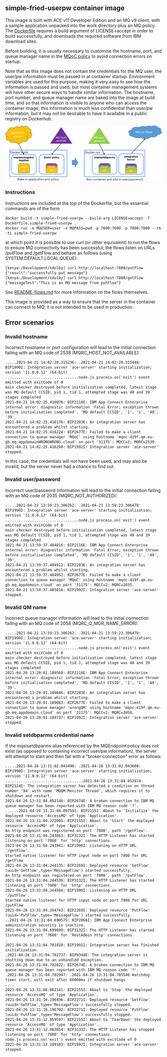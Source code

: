 ## simple-fried-userpw container image

This image is built with ACE v11 Developer Edition and an MQ v9 client, with a sample application unpacked
into the work directory plus an MQ policy. The [Dockerfile](Dockerfile.simple-fried-userpw) requires a
build argument of LICENSE=accept in order to build successfully, and downloads the required software from
IBM download sites.

Before building, it is usually necessary to customise the hostname, port, and queue manager name in the 
[MQoC policy](eclipse-projects/MQOnCloudPolicies/MQoC.policyxml) to avoid connection errors on startup.

Note that as this image does not contain the credentials for the MQ user, the user/pw information must be
passed in at container startup. Environment variables are used for this purpose, making it very easy to
see how the information is passed and used, but most container management systems will have other secure
ways to handle similar information. The hostname, port number, and queue manager name are baked into the
image at build time, and so that information is visible to anyone who can access the container image; this
information is much less confidential than user/pw information, but it may not be desirable to have it
available in a public registry on Dockerhub.

![Picture of stages](pictures/fried-userpw-picture.png)

### Instructions

Instructions are included at the top of the Dockerfile, but the essential commands are of the form
```
docker build -t simple-fried-userpw --build-arg LICENSE=accept -f Dockerfile.simple-fried-userpw .
docker run -e MQUSER=user -e MQPASS=pwd -p 7600:7600 -p 7800:7800 --rm -ti simple-fried-userpw
```
at which point it is possible to use curl (or other equivalent) to run the flows to ensure MQ connectivity 
has been successful; the flows listen on URLs /putFlow and /getFlow and behave as follows (using SYSTEM.DEFAULT.LOCAL.QUEUE):
```
[kenya:/Development/tdolby] curl http://localhost:7800/putFlow
{"result":"successfully put message"}
[kenya:/Development/tdolby] curl http://localhost:7800/getFlow
{"messageText":"This is an MQ message from putFlow"}
```

See [README-flows.md](README-flows.md) for more information on the flows themselves.

This image is provided as a way to ensure that the server in the container can connect to MQ; it is not intended 
to be used in production.

## Error scenarios

### Invalid hostname
Incorrect hostname or port configuration will lead to the initial connection failing with an 
MQ code of 2538 (MQRC_HOST_NOT_AVAILABLE):

```
.....2021-04-21 14:02:20.315236: .2021-04-21 14:02:20.315444: BIP1990I: Integration server 'ace-server' starting initialization; version '11.0.0.12' (64-bit) 
.................................node.js process.on('exit') event emitted with exitCode of 0
main checker destroyed before initialisation completed, latest stage was MQ default CCSID, pid 1, tid 1, attempted stage was 40 and 39 stages completed
2021-04-21 14:02:25.416076: BIP2116E: IBM App Connect Enterprise internal error: diagnostic information 'Fatal Error; exception thrown before initialisation completed', 'MQ default CCSID', '1', '1', '40', '39'. 
2021-04-21 14:02:25.416176: BIP2203E: An integration server has encountered a problem whilst starting. 
2021-04-21 14:02:25.416224: BIP2677E: Failed to make a client connection to queue manager 'MQoC' using hostname 'mqoc-419f.qm.eu-gb.mq.appdomainWRONGWRONG.cloud' on port '31175': MQCC=2; MQRC=2538. 
2021-04-21 14:02:25.416298: BIP1992I: Integration server 'ace-server' stopped. 
```
In this case, the credentials will not have been used, and may also be invalid, but the server never had a chance to find out.

### Invalid user/password
Incorrect user/password information will lead to the initial connection failing with an 
MQ code of 2035 (MQRC_NOT_AUTHORIZED):
```
.....2021-04-21 13:59:23.306262: .2021-04-21 13:59:23.306478: BIP1990I: Integration server 'ace-server' starting initialization; version '11.0.0.12' (64-bit) 
.................................node.js process.on('exit') event emitted with exitCode of 0
main checker destroyed before initialisation completed, latest stage was MQ default CCSID, pid 1, tid 1, attempted stage was 40 and 39 stages completed
2021-04-21 13:59:37.404816: BIP2116E: IBM App Connect Enterprise internal error: diagnostic information 'Fatal Error; exception thrown before initialisation completed', 'MQ default CCSID', '1', '1', '40', '39'. 
2021-04-21 13:59:37.404912: BIP2203E: An integration server has encountered a problem whilst starting. 
2021-04-21 13:59:37.404952: BIP2677E: Failed to make a client connection to queue manager 'MQoC' using hostname 'mqoc-419f.qm.eu-gb.mq.appdomain.cloud' on port '31175': MQCC=2; MQRC=2035. 
2021-04-21 13:59:37.405016: BIP1992I: Integration server 'ace-server' stopped. 
```

### Invalid QM name
Incorrect queue manager information will lead to the initial connection failing with an 
MQ code of 2058 (MQRC_Q_MGR_NAME_ERROR):
```
.....2021-04-21 13:59:23.306262: .2021-04-21 13:59:23.306478: BIP1990I: Integration server 'ace-server' starting initialization; version '11.0.0.12' (64-bit) 
.................................node.js process.on('exit') event emitted with exitCode of 0
main checker destroyed before initialisation completed, latest stage was MQ default CCSID, pid 1, tid 1, attempted stage was 40 and 39 stages completed
2021-04-26 13:20:01.189568: BIP2116E: IBM App Connect Enterprise internal error: diagnostic information 'Fatal Error; exception thrown before initialisation completed', 'MQ default CCSID', '1', '1', '40', '39'. 
2021-04-26 13:20:01.189646: BIP2203E: An integration server has encountered a problem whilst starting. 
2021-04-26 13:20:01.189683: BIP2677E: Failed to make a client connection to queue manager 'wrongQM' using hostname 'mqoc-419f.qm.eu-gb.mq.appdomain.cloud' on port '31175': MQCC=2; MQRC=2058. 
2021-04-26 13:20:01.189737: BIP1992I: Integration server 'ace-server' stopped. 
```

### Invalid setdbparms credential name
If the mqsisetdbparms alias referenced by the MQEndpoint policy does not exist (as opposed
to containing incorrect user/pw information), the server will attempt to start and then
fail with a "broker connection" error as follows:
```
.....2021-04-26 13:31:02.043490: .2021-04-26 13:31:02.043680: BIP1990I: Integration server 'ace-server' starting initialization; version '11.0.0.12' (64-bit) 
...................................2021-04-26 13:31:04.052074: BIP2124E: The integration server has detected a condition on thread number '94' with name 'MQQM Monitor Thread', which requires it to shutdown and restart. 
2021-04-26 13:31:04.052146: BIP2674E: A broken connection to IBM MQ queue manager has been reported with IBM MQ reason code '?'. 
......2021-04-26 13:31:04.097591: BIP2155I: About to 'Initialize' the deployed resource 'AccessMQ' of type 'Application'. 
2021-04-26 13:31:04.222005: BIP2155I: About to 'Start' the deployed resource 'AccessMQ' of type 'Application'. 
An http endpoint was registered on port '7800', path '/getFlow'.
2021-04-26 13:31:04.243863: BIP3132I: The HTTP Listener has started listening on port '7800' for 'http' connections. 
2021-04-26 13:31:04.243941: BIP1996I: Listening on HTTP URL '/getFlow'. 
Started native listener for HTTP input node on port 7800 for URL /getFlow
2021-04-26 13:31:04.244135: BIP2269I: Deployed resource 'GetFlow' (uuid='GetFlow',type='MessageFlow') started successfully. 
An http endpoint was registered on port '7800', path '/putFlow'.
2021-04-26 13:31:04.244530: BIP3132I: The HTTP Listener has started listening on port '7800' for 'http' connections. 
2021-04-26 13:31:04.244584: BIP1996I: Listening on HTTP URL '/putFlow'. 
Started native listener for HTTP input node on port 7800 for URL /putFlow
2021-04-26 13:31:04.244743: BIP2269I: Deployed resource 'PutFlow' (uuid='PutFlow',type='MessageFlow') started successfully. 
..2021-04-26 13:31:04.690575: BIP2866I: IBM App Connect Enterprise administration security is inactive. 
2021-04-26 13:31:04.699800: BIP3132I: The HTTP Listener has started listening on port '7600' for 'RestAdmin http' connections. 
.
2021-04-26 13:31:04.701828: BIP1991I: Integration server has finished initialization. 
.2021-04-26 13:31:04.702737: BIP9344E: The integration server is shutting down due to an unhandled exception. 
2021-04-26 13:31:04.702822: BIP2674E: A broken connection to IBM MQ queue manager has been reported with IBM MQ reason code '?'. 
.2021-04-26 13:31:04.702947: .2021-04-26 13:31:04.705546 Watchdog timer start; will exit after 60000ms if shutdown hangs
....
2021-04-26 13:31:08.062141: BIP2155I: About to 'Stop' the deployed resource 'AccessMQ' of type 'Application'. 
2021-04-26 13:31:10.196496: BIP2271I: Deployed resource 'GetFlow' (uuid='GetFlow',type='MessageFlow') successfully stopped. 
2021-04-26 13:31:10.196702: BIP2271I: Deployed resource 'PutFlow' (uuid='PutFlow',type='MessageFlow') successfully stopped. 
2021-04-26 13:31:12.059597: BIP2155I: About to 'TearDown' the deployed resource 'AccessMQ' of type 'Application'. 
2021-04-26 13:31:12.083854: BIP3133I: The HTTP Listener has stopped listening on port '7800' for 'http' connections. 
node.js process.on('exit') event emitted with exitCode of 0
2021-04-26 13:31:13.109183: BIP1992I: Integration server 'ace-server' stopped. 
```
